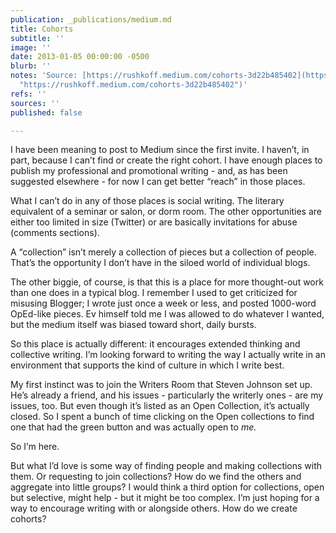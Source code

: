 ```yaml
---
publication: _publications/medium.md
title: Cohorts
subtitle: ''
image: ''
date: 2013-01-05 00:00:00 -0500
blurb: ''
notes: 'Source: [https://rushkoff.medium.com/cohorts-3d22b485402](https://rushkoff.medium.com/cohorts-3d22b485402
  "https://rushkoff.medium.com/cohorts-3d22b485402")'
refs: ''
sources: ''
published: false

---
```

I have been meaning to post to Medium since the first invite. I haven’t, in part, because I can’t find or create the right cohort. I have enough places to publish my professional and promotional writing - and, as has been suggested elsewhere - for now I can get better “reach” in those places.

What I can’t do in any of those places is social writing. The literary equivalent of a seminar or salon, or dorm room. The other opportunities are either too limited in size (Twitter) or are basically invitations for abuse (comments sections).

A “collection” isn’t merely a collection of pieces but a collection of people. That’s the opportunity I don’t have in the siloed world of individual blogs.

The other biggie, of course, is that this is a place for more thought-out work than one does in a typical blog. I remember I used to get criticized for misusing Blogger; I wrote just once a week or less, and posted 1000-word OpEd-like pieces. Ev himself told me I was allowed to do whatever I wanted, but the medium itself was biased toward short, daily bursts.

So this place is actually different: it encourages extended thinking and collective writing. I’m looking forward to writing the way I actually write in an environment that supports the kind of culture in which I write best.

My first instinct was to join the Writers Room that Steven Johnson set up. He’s already a friend, and his issues - particularly the writerly ones - are my issues, too. But even though it’s listed as an Open Collection, it’s actually closed. So I spent a bunch of time clicking on the Open collections to find one that had the green button and was actually open to _me._

So I’m here.

But what I’d love is some way of finding people and making collections with them. Or requesting to join collections? How do we find the others and aggregate into little groups? I would think a third option for collections, open but selective, might help - but it might be too complex. I’m just hoping for a way to encourage writing with or alongside others. How do we create cohorts?